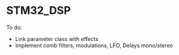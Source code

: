 # STM32_DSP

To do:
- Link parameter class with effects
- Implement comb filters, modulations, LFO, Delays mono/stereo